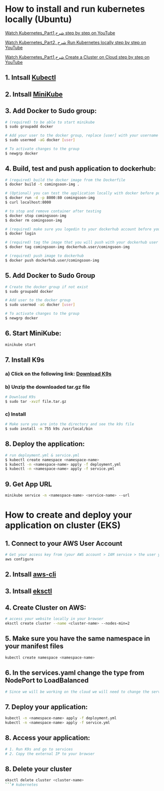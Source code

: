 # How to install and run kubernetes locally (Ubuntu)
[Watch Kubernetes_Part1 شرح step by step on YouTube](https://youtu.be/YfJZBngbhM8)

[Watch Kubernetes_Part2, شرح Run Kubernetes locally step by step on YouTube](https://youtu.be/kV4jINv3s-k)

[Watch Kubernetes_Part1 شرح Create a Cluster on Cloud step by step on YouTube](https://youtu.be/4Tkxe0VjrYw)

## 1. Intsall [Kubectl](https://kubernetes.io/docs/tasks/tools/install-kubectl-linux/)

## 2. Intsall [MiniKube](https://minikube.sigs.k8s.io/docs/start/)

## 3. Add Docker to Sudo group:
```bash
# (required) to be able to start minikube
$ sudo groupadd docker

# Add your user to the docker group, replace [user] with your username
$ sudo usermod -aG docker [user] 

# To activate changes to the group
$ newgrp docker
```
## 4. Build, test and push application to dockerhub:

```bash
# (required) build the docker image from the Dockerfile
$ docker build -t comingsoon-img .
```

```bash
# (Optional) you can test the application locally with docker before pushing it to dockerhub to make sure it is working fine
$ docker run -d -p 8000:80 comingsoon-img
$ curl localhost:8000
```

```bash
# to stop and remove container after testing
$ docker stop comingsoon-img
$ docker rm comingsoon-img
```

```bash 
# (required) make sure you logedin to your dockerhub account before you push the image
$ docker login

# (required) tag the image that you will push with your dockerhub user   
$ docker tag comingsoon-img dockerhub.user/comingsoon-img 

# (required) push image to dockerhub
$ docker push dockerhub.user/comingsoon-img
```
## 5. Add Docker to Sudo Group
```bash
# Create the docker group if not exist
$ sudo groupadd docker

# Add user to the docker group
$ sudo usermod -aG docker [user]

# To activate changes to the group
$ newgrp docker

```

## 6. Start MiniKube:

```bash 
minikube start 
```

## 7. Install K9s

### a) Click on the following link: [Download K9s](https://github.com/derailed/k9s/releases)

### b) Unzip the downloaded tar.gz file
``` bash
# Download K9s 
$ sudo tar -xvzf file.tar.gz
```

### c) Install 
``` bash
# Make sure you are into the directory and see the k9s file 
$ sudo install -m 755 k9s /usr/local/bin
```

## 8. Deploy the application:

``` bash
# run deployment.yml & service.yml 
$ kubectl create namespace <namespace-name>
$ kubectl -n <namespace-name> apply -f deployment.yml 
$ kubectl -n <namespace-name> apply -f service.yml 
```

## 9. Get App URL
```bash
minikube service -n <namespace-name> <service-name> --url
```

# How to create and deploy your application on cluster (EKS)

## 1. Connect to your AWS User Account
``` bash
# Get your access key from (your AWS account > IAM service > the user you will use > security credintials > create access key)
aws configure
```

## 2. Intsall [aws-cli](https://docs.aws.amazon.com/cli/latest/userguide/getting-started-install.html)

## 3. Intsall [eksctl](https://docs.aws.amazon.com/emr/latest/EMR-on-EKS-DevelopmentGuide/setting-up-eksctl.html)

## 4. Create Cluster on AWS:
``` bash
# access your website locally in your browser
eksctl create cluster --name <cluster-name> --nodes-min=2
```

## 5. Make sure you have the same namespace in your manifest files
```bash
kubectl create namespace <namespace-name>
```

## 6. In the services.yaml change the type from NodePort to LoadBalanced 
``` bash
# Since we will be working on the cloud we will need to change the service type to get an external IP for our application
```
## 7. Deploy your application:
``` bash
kubectl -n <namespace-name> apply -f deployment.yml 
kubectl -n <namespace-name> apply -f service.yml 
```

## 8. Access your application:
``` bash
# 1. Run K9s and go to services
# 2. Copy the external IP to your browser
```

## 8. Delete your cluster
``` bash
eksctl delete cluster <cluster-name>
```# kubernetes
